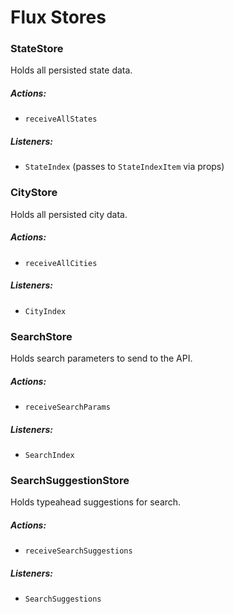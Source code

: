 # Flux Stores

### StateStore

Holds all persisted state data.

##### Actions:
- `receiveAllStates`


##### Listeners:
- `StateIndex` (passes to `StateIndexItem` via props)


### CityStore

Holds all persisted city data.

##### Actions:
- `receiveAllCities`

##### Listeners:
- `CityIndex`

### SearchStore

Holds search parameters to send to the API.

##### Actions:
- `receiveSearchParams`

##### Listeners:
- `SearchIndex`

### SearchSuggestionStore

Holds typeahead suggestions for search.

##### Actions:
- `receiveSearchSuggestions`

##### Listeners:
- `SearchSuggestions`